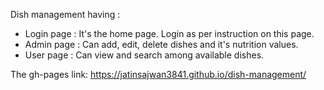 Dish management having :

-   Login page : It's the home page. Login as per instruction on this page.
-   Admin page : Can add, edit, delete dishes and it's nutrition values.
-   User page : Can view and search among available dishes.

The gh-pages link: https://jatinsajwan3841.github.io/dish-management/
